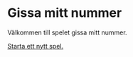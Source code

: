 Gissa mitt nummer
=====================

Välkommen till spelet gissa mitt nummer.

[Starta ett nytt spel.](guess/init)
